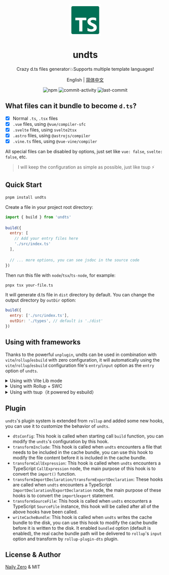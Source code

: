 <div align="center">

<img src="https://github.com/unbuilderjs/undts/blob/v1/tsdef.svg?raw=true" width="100" height="100" />

# undts

Crazy d.ts files generator💥Supports multiple template languages!

English | [简体中文](https://github.com/unbuilderjs/undts/blob/v1/README.zh.md)

![npm](https://img.shields.io/npm/v/undts)
![commit-activity](https://img.shields.io/github/commit-activity/m/unbuilderjs/undts)
![last-commit](https://img.shields.io/github/last-commit/unbuilderjs/undts)

</div>

## What files can it bundle to become `d.ts`?

- [x] Normal `.ts`, `.tsx` files
- [x] `.vue` files, using `@vue/compiler-sfc`
- [x] `.svelte` files, using `svelte2tsx`
- [x] `.astro` files, using `@astrojs/compiler`
- [x] `.vine.ts` files, using `@vue-vine/compiler`

All special files can be disabled by options, just set like `vue: false`, `svelte: false`, etc.

> I will keep the configuration as simple as possible, just like tsup ⚡️

## Quick Start

```bash
pnpm install undts
```

Create a file in your project root directory:

```js
import { build } from 'undts'

build({
  entry: [
    // Add your entry files here
    './src/index.ts'
  ],

  // ... more options, you can see jsdoc in the source code
})
```

Then run this file with `node`/`tsx`/`ts-node`, for example:

```bash
pnpx tsx your-file.ts
```

It will generate d.ts file in `dist` directory by default. You can change the output directory by `outDir` option:

```js
build({
  entry: ['./src/index.ts'],
  outDir: './types', // default is './dist'
})
```

## Using with frameworks

Thanks to the powerful `unplugin`, undts can be used in combination with `vite`/`rollup`/`esbuild` with zero configuration, it will automatically using the `vite`/`rollup`/`esbuild` configuration file's `entry`/`input` option as the `entry` option of `undts`.

<details>
<summary>Using with Vite Lib mode</summary>

```ts
// vite.config.ts
import undts from 'undts/vite'
import { defineConfig } from 'vite'

export default defineConfig({
  build: {
    lib: {
      // undts will automatically use this entry, you don't need to set it again in plugin options
      entry: 'src/index.ts',
    },
  },

  plugins: [
    undts()
  ],
})
```
</details>
<details>
<summary>Using with Rollup + SWC</summary>

```js
// rollup.config.mjs
import swc from '@rollup/plugin-swc'
import { defineConfig } from 'rollup'
import undts from 'undts/rollup'

export default defineConfig({
  input: 'src/index.ts',
  output: {
    dir: 'dist',
    format: 'es',
  },

  plugins: [
    swc(),
    // It will automatically use input option as the entry option of undts
    undts(),
  ],
})
```

</details>
<details>
<summary>Using with tsup（it powered by esbuild）</summary>

```ts
// tsup.config.ts
import { defineConfig } from 'tsup'
import undts from 'undts/esbuild'

export default defineConfig({
  entry: ['src/index.ts'],
  // Disable tsup's default dts generation, use undts instead
  dts: false,
  sourcemap: true,
  plugins: [
    // It will automatically use entry option as the entry option of undts
    undts(),
  ],
})
```
</details>

## Plugin

`undts`'s plugin system is extended from `rollup` and added some new hooks, you can use it to customize the behavior of `undts`.

- `dtsConfig`: This hook is called when starting call `build` function, you can modify the `undts`'s configuration by this hook.
- `transformInclude`: This hook is called when `undts` encounters a file that needs to be included in the cache bundle, you can use this hook to modify the file content before it is included in the cache bundle.
- `transformCallExpression`: This hook is called when `undts` encounters a TypeScript `CallExpression` node, the main purpose of this hook is to convert the `import()` function.
- `transformImportDeclaration/transformExportDeclaration`: These hooks are called when `undts` encounters a TypeScript `ImportDeclaration`/`ExportDeclaration` node, the main purpose of these hooks is to convert the `import`/`export` statement.
- `transformSourceFile`: This hook is called when `undts` encounters a TypeScript `SourceFile` instance, this hook will be called after all of the above hooks have been called.
- `writeCacheBundle`: This hook is called when `undts` writes the cache bundle to the disk, you can use this hook to modify the cache bundle before it is written to the disk. It enabled `bundled` option (default is enabled), the real cache bundle path will be delivered to `rollup`'s `input` option and transform by `rollup-plugin-dts` plugin.

## License & Author

[Naily Zero](https://github.com/groupguanfang) & MIT
